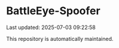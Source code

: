 # BattleEye-Spoofer

Last updated: 2025-07-03 09:22:58

This repository is automatically maintained.

